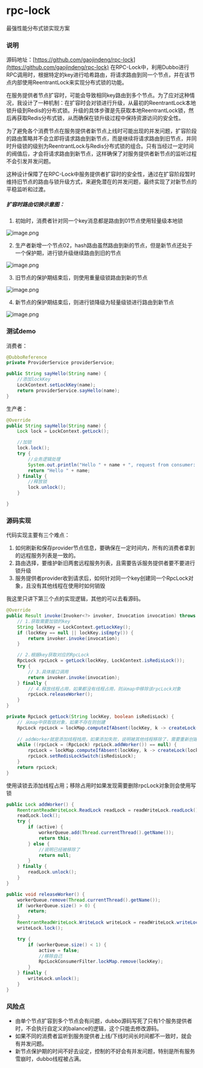 # rpc-lock
最强性能分布式锁实现方案
### 说明
源码地址：[https://github.com/gaojindeng/rpc-lock](https://github.com/gaojindeng/rpc-lock)
在RPC-Lock中，利用Dubbo进行RPC调用时，根据特定的key进行哈希路由，将请求路由到同一个节点，并在该节点内部使用ReentrantLock来实现分布式锁的功能。

在服务提供者节点扩容时，可能会导致相同key路由到多个节点。为了应对这种情况，我设计了一种机制：在扩容时会对锁进行升级，从最初的ReentrantLock本地锁升级到Redis的分布式锁。升级的具体步骤是先获取本地ReentrantLock锁，然后再获取Redis分布式锁，从而确保在锁升级过程中保持资源访问的安全性。

为了避免各个消费节点在服务提供者新节点上线时可能出现的并发问题，扩容阶段的路由策略并不会立即将请求路由到新节点，而是继续将请求路由到旧节点，并同时升级锁的级别为ReentrantLock与Redis分布式锁的组合。只有当经过一定时间的阀值后，才会将请求路由到新节点，这样确保了对服务提供者新节点的监听过程不会引发并发问题。

这种设计保障了在RPC-Lock中服务提供者扩容时的安全性，通过在扩容阶段暂时维持旧节点的路由与锁升级方式，来避免潜在的并发问题，最终实现了对新节点的平稳监听和过渡。
##### 扩容时路由切换示意图：

1. 初始时，消费者针对同一个key消息都是路由到01节点使用轻量级本地锁

![image.png](https://cdn.nlark.com/yuque/0/2024/png/324847/1704208834036-38f35db1-a7ff-499e-814e-7a4159c783e7.png#averageHue=%23434555&clientId=uc0995387-4d1e-4&from=paste&height=127&id=u31be4e32&originHeight=127&originWidth=588&originalType=binary&ratio=1&rotation=0&showTitle=false&size=9170&status=done&style=none&taskId=u1ec297c8-9311-46ca-b935-4e61dcdf771&title=&width=588)

2. 生产者新增一个节点02，hash路由虽然路由到新的节点，但是新节点还处于一个保护期，进行锁升级继续路由到旧的节点

![image.png](https://cdn.nlark.com/yuque/0/2024/png/324847/1704209014271-d9e973ff-1918-413a-a586-c15dbf3f4ded.png#averageHue=%23444656&clientId=uc0995387-4d1e-4&from=paste&height=151&id=u69067aa6&originHeight=151&originWidth=628&originalType=binary&ratio=1&rotation=0&showTitle=false&size=13248&status=done&style=none&taskId=uf1012467-b426-4e0d-93b8-418e05f090c&title=&width=628)

3. 旧节点的保护期结束后，则使用重量级锁路由到新的节点

![image.png](https://cdn.nlark.com/yuque/0/2024/png/324847/1704209248609-3fd09ed5-858c-4088-9ee9-59d6cad8a43b.png#averageHue=%23454757&clientId=uc0995387-4d1e-4&from=paste&height=139&id=u9b7e536c&originHeight=139&originWidth=624&originalType=binary&ratio=1&rotation=0&showTitle=false&size=12910&status=done&style=none&taskId=u585b1949-ccfc-4426-b3dc-6a0b4b21ccf&title=&width=624)

4. 新节点的保护期结束后，则进行锁降级为轻量级锁进行路由到新节点

![image.png](https://cdn.nlark.com/yuque/0/2024/png/324847/1704209297415-6aaeb042-0e60-4f7f-aaf1-4ef1561717a2.png#averageHue=%23464857&clientId=uc0995387-4d1e-4&from=paste&height=130&id=u72f9aebb&originHeight=130&originWidth=579&originalType=binary&ratio=1&rotation=0&showTitle=false&size=12081&status=done&style=none&taskId=u01f3746e-0a7d-4499-a656-f350e32513c&title=&width=579)

### 测试demo
消费者：
```java
@DubboReference
private ProviderService providerService;

public String sayHello(String name) {
    //添加lockKey
    LockContext.setLockKey(name);
    return providerService.sayHello(name);
}
```
生产者：
```java
@Override
public String sayHello(String name) {
    Lock lock = LockContext.getLock();

    //加锁
    lock.lock();
    try {
        //业务逻辑处理
        System.out.println("Hello " + name + ", request from consumer: " + RpcContext.getContext().getRemoteAddress());
        return "Hello " + name;
    } finally {
        //释放锁
        lock.unlock();
    }

}
```
### 源码实现
代码实现主要有三个难点：

1. 如何刷新和保存provider节点信息，要确保在一定时间内，所有的消费者拿到的远程服务列表是一致的。
2. 路由选择，要维护新旧两套远程服务列表，且需要告诉服务提供者要不要进行锁升级
3. 服务提供者provider收到请求后，如何针对同一个key创建同一个RpcLock对象，且没有其他线程在使用时如何销毁

我这里只讲下第三个点的实现逻辑，其他的可以去看源码。
```java
@Override
public Result invoke(Invoker<?> invoker, Invocation invocation) throws RpcException {
    // 1.获取需要加锁的key
    String lockKey = LockContext.getLockKey();
    if (lockKey == null || lockKey.isEmpty()) {
        return invoker.invoke(invocation);
    }

    // 2.根据key获取对应的RpcLock
    RpcLock rpcLock = getLock(lockKey, LockContext.isRedisLock());
    try {
        // 3.具体接口调用
        return invoker.invoke(invocation);
    } finally {
        // 4.释放线程占用，如果都没有线程占用，则从map中移除该rpcLock对象
        rpcLock.releaseWorker();
    }
}

private RpcLock getLock(String lockKey, boolean isRedisLock) {
    // 从map中获取锁对象，如果不存在则创建
    RpcLock rpcLock = lockMap.computeIfAbsent(lockKey, k -> createLock(lockKey, isRedisLock));
    
    // addWorker就是添加线程栈用，如果添加失败，说明被其他线程移除了，需要重新创建
    while ((rpcLock = (RpcLock) rpcLock.addWorker()) == null) {
        rpcLock = lockMap.computeIfAbsent(lockKey, k -> createLock(lockKey, isRedisLock));
        rpcLock.setRedisLockSwitch(isRedisLock);
    }
    return rpcLock;
}
```
使用读锁去添加线程占用；移除占用时如果发现需要删除rpcLock对象则会使用写锁
```java
public Lock addWorker() {
    ReentrantReadWriteLock.ReadLock readLock = readWriteLock.readLock();
    readLock.lock();
    try {
        if (active) {
            workerQueue.add(Thread.currentThread().getName());
            return this;
        } else {
            //说明已经被移除了
            return null;
        }
    } finally {
        readLock.unlock();
    }
}

public void releaseWorker() {
    workerQueue.remove(Thread.currentThread().getName());
    if (workerQueue.size() > 0) {
        return;
    }
    ReentrantReadWriteLock.WriteLock writeLock = readWriteLock.writeLock();
    writeLock.lock();

    try {
        if (workerQueue.size() < 1) {
            active = false;
            //移除自己
            RpcLockConsumerFilter.lockMap.remove(lockKey);
        }
    } finally {
        writeLock.unlock();
    }
}
```
### 风险点

- 由单个节点扩容到多个节点会有问题，dubbo源码写死了只有1个服务提供者时，不会执行自定义的balance的逻辑，这个只能去修改源码。
- 如果不同的消费者监听到服务提供者上线/下线时间长时间都不一致时，就会有并发问题。
- 新节点保护期的时间不好去设定，控制的不好会有并发问题，特别是所有服务雪崩时，dubbo线程被占满。







